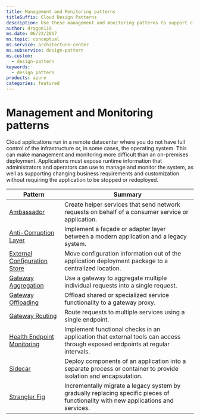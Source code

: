 ```yaml
---
title: Management and Monitoring patterns
titleSuffix: Cloud Design Patterns
description: Use these management and monitoring patterns to support cloud applications, which offer special challenges because the applications run in a remote datacenter.
author: dragon119
ms.date: 06/23/2017
ms.topic: conceptual
ms.service: architecture-center
ms.subservice: design-pattern
ms.custom:
  - design-pattern
keywords:
  - design pattern
products: azure
categories: featured
---
```


# Management and Monitoring patterns

Cloud applications run in a remote datacenter where you do not have full control of the infrastructure or, in some cases, the operating system. This can make management and monitoring more difficult than an on-premises deployment. Applications must expose runtime information that administrators and operators can use to manage and monitor the system, as well as supporting changing business requirements and customization without requiring the application to be stopped or redeployed.

|                              Pattern                               |                                                              Summary                                                              |
|--------------------------------------------------------------------|-----------------------------------------------------------------------------------------------------------------------------------|
|                   [Ambassador](../ambassador.yml)                   |                 Create helper services that send network requests on behalf of a consumer service or application.                 |
|        [Anti-Corruption Layer](../anti-corruption-layer.yml)        |                       Implement a façade or adapter layer between a modern application and a legacy system.                       |
| [External Configuration Store](../external-configuration-store.yml) |                Move configuration information out of the application deployment package to a centralized location.                |
|          [Gateway Aggregation](../gateway-aggregation.yml)          |                          Use a gateway to aggregate multiple individual requests into a single request.                           |
|           [Gateway Offloading](../gateway-offloading.yml)           |                              Offload shared or specialized service functionality to a gateway proxy.                              |
|              [Gateway Routing](../gateway-routing.yml)              |                                   Route requests to multiple services using a single endpoint.                                    |
|   [Health Endpoint Monitoring](../health-endpoint-monitoring.yml)   |   Implement functional checks in an application that external tools can access through exposed endpoints at regular intervals.    |
|                      [Sidecar](../sidecar.yml)                      |         Deploy components of an application into a separate process or container to provide isolation and encapsulation.          |
|                    [Strangler Fig](../strangler-fig.yml)                    | Incrementally migrate a legacy system by gradually replacing specific pieces of functionality with new applications and services. |
